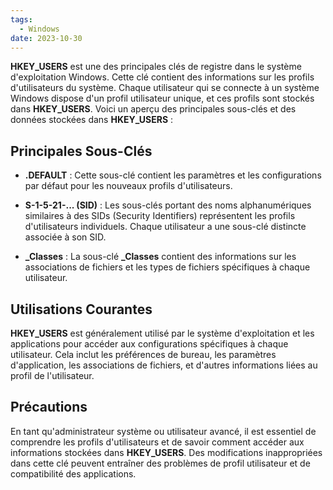 ```yaml
---
tags:
  - Windows
date: 2023-10-30
---
```


**HKEY_USERS** est une des principales clés de registre dans le système d'exploitation Windows. Cette clé contient des informations sur les profils d'utilisateurs du système. Chaque utilisateur qui se connecte à un système Windows dispose d'un profil utilisateur unique, et ces profils sont stockés dans **HKEY_USERS**. Voici un aperçu des principales sous-clés et des données stockées dans **HKEY_USERS** :

## Principales Sous-Clés

- **.DEFAULT** : Cette sous-clé contient les paramètres et les configurations par défaut pour les nouveaux profils d'utilisateurs.

- **S-1-5-21-... (SID)** : Les sous-clés portant des noms alphanumériques similaires à des SIDs (Security Identifiers) représentent les profils d'utilisateurs individuels. Chaque utilisateur a une sous-clé distincte associée à son SID.

- **_Classes** : La sous-clé **_Classes** contient des informations sur les associations de fichiers et les types de fichiers spécifiques à chaque utilisateur.

## Utilisations Courantes

**HKEY_USERS** est généralement utilisé par le système d'exploitation et les applications pour accéder aux configurations spécifiques à chaque utilisateur. Cela inclut les préférences de bureau, les paramètres d'application, les associations de fichiers, et d'autres informations liées au profil de l'utilisateur.

## Précautions

En tant qu'administrateur système ou utilisateur avancé, il est essentiel de comprendre les profils d'utilisateurs et de savoir comment accéder aux informations stockées dans **HKEY_USERS**. Des modifications inappropriées dans cette clé peuvent entraîner des problèmes de profil utilisateur et de compatibilité des applications.
